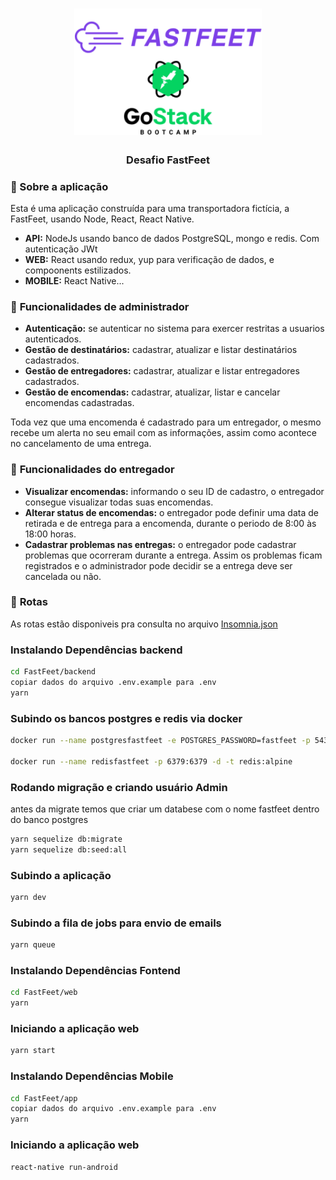 <h1 align="center">
  <img alt="Fastfeet" title="Fastfeet" src=".github/LogoFastFeetGoStack.png" width="300px" />
</h1>

<h3 align="center">
  Desafio  FastFeet
</h3>

### :rocket: Sobre a aplicação

Esta é uma aplicação construída para uma transportadora fictícia, a FastFeet, usando Node, React, React Native.

- **API:** NodeJs usando banco de dados PostgreSQL, mongo e redis. Com autenticação JWt 
- **WEB:** React usando redux, yup para verificação de dados, e compoonents estilizados.
- **MOBILE:** React Native...

### :bookmark_tabs: **Funcionalidades de administrador**

- **Autenticação:** se autenticar no sistema para exercer restritas a usuarios autenticados.
- **Gestão de destinatários:** cadastrar, atualizar e listar destinatários cadastrados.
- **Gestão de entregadores:** cadastrar, atualizar e listar entregadores cadastrados.
- **Gestão de encomendas:** cadastrar, atualizar, listar e cancelar encomendas cadastradas.

Toda vez que uma encomenda é cadastrado para um entregador, o mesmo recebe um alerta no seu email com as informações, assim como acontece no cancelamento de uma entrega.

### :bookmark_tabs: **Funcionalidades do entregador**

- **Visualizar encomendas:** informando o seu ID de cadastro, o entregador consegue visualizar todas suas encomendas.
- **Alterar status de encomendas:** o entregador pode definir uma data de retirada e de entrega para a encomenda, durante o periodo de 8:00 às 18:00 horas.
- **Cadastrar problemas nas entregas:** o entregador pode cadastrar problemas que ocorreram durante a entrega. Assim os problemas ficam registrados e o administrador pode decidir se a entrega deve ser cancelada ou não.

### :bookmark_tabs: **Rotas**
As rotas estão disponiveis pra consulta no arquivo <a href="https://github.com/fabianoobispo/FastFeet/blob/master/backend/Insomnia_export.json" target="_blank" alt="Rotas">Insomnia.json</a>

### Instalando Dependências backend
```sh
cd FastFeet/backend
copiar dados do arquivo .env.example para .env
yarn
```

### Subindo os bancos postgres e redis via docker 
```sh
docker run --name postgresfastfeet -e POSTGRES_PASSWORD=fastfeet -p 5432:5432 -d postgres:11

docker run --name redisfastfeet -p 6379:6379 -d -t redis:alpine

```
 

### Rodando migração e criando usuário Admin
antes da migrate temos que criar um databese com o nome fastfeet dentro do banco postgres
```sh
yarn sequelize db:migrate
yarn sequelize db:seed:all
```

### Subindo a aplicação
```sh
yarn dev
```
### Subindo a fila de jobs para envio de emails
```sh
yarn queue
```


### Instalando Dependências Fontend
```sh
cd FastFeet/web
yarn
```

### Iniciando a aplicação web
```sh
yarn start
```
 



### Instalando Dependências Mobile
```sh
cd FastFeet/app
copiar dados do arquivo .env.example para .env
yarn
```

### Iniciando a aplicação web
```sh
react-native run-android
```
 

